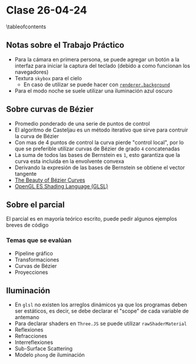 # Clase 26-04-24 

\tableofcontents

## Notas sobre el Trabajo Práctico

* Para la cámara en primera persona, se puede agregar un botón a la interfaz
  para iniciar la captura del teclado (debido a como funcionan los navegadores)
* Textura `skybox` para el cielo
    - En caso de utilizar se puede hacer con
      [`renderer.background`](https://github.com/mrdoob/three.js/blob/master/src/renderers/WebGLRenderer.js#L31)
* Para el modo noche se suele utilizar una iluminación azul oscuro  

## Sobre curvas de Bézier

* Promedio ponderado de una serie de puntos de control
* El algoritmo de Casteljau es un método iterativo que sirve para contruir la
  curva de Bézier
* Con mas de 4 puntos de control la curva pierde "control local", por lo que se
  preferible utilizar curvas de Bézier de grado `4` concatenadas
* La suma de todos las bases de Bernstein es `1`, esto garantiza que la curva
  esta incluida en la envolvente convexa 
* Derivando la expresión de las bases de Bernstein se obtiene el vector tangente
* [The Beauty of Bézier Curves](https://youtu.be/aVwxzDHniEw)
* [OpenGL ES Shading Language (GLSL)](https://shaderific.com/glsl.html)

## Sobre el parcial

El parcial es en mayoría teórico escrito, puede pedir algunos ejemplos breves de
código 

### Temas que se evalúan

* Pipeline gráfico
* Transformaciones 
* Curvas de Bézier
* Proyecciones

## Iluminación

* En `glsl` no existen los arreglos dinámicos ya que los programas deben ser
  estáticos, es decir, se debe declarar el "scope" de cada variable de antemano
* Para declarar shaders en `Three.JS` se puede utilizar `rawShaderMaterial`
* Reflexiones
* Refracciones
* Interreflexiones
* Sub-Surface Scattering
* Modelo `phong` de iluminación
